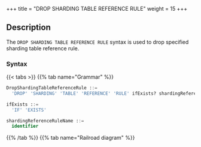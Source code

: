 +++
title = "DROP SHARDING TABLE REFERENCE RULE"
weight = 15
+++

## Description

The `DROP SHARDING TABLE REFERENCE RULE` syntax is used to drop specified sharding table reference rule.

### Syntax

{{< tabs >}}
{{% tab name="Grammar" %}}
```sql
DropShardingTableReferenceRule ::=
  'DROP' 'SHARDING' 'TABLE' 'REFERENCE' 'RULE' ifExists? shardingReferenceRuleName (',' shardingReferenceRuleName)*

ifExists ::=
  'IF' 'EXISTS'

shardingReferenceRuleName ::=
  identifier
```
{{% /tab %}}
{{% tab name="Railroad diagram" %}}
<iframe frameborder="0" name="diagram" id="diagram" width="100%" height="100%"></iframe>
{{% /tab %}}
{{< /tabs >}}

### Supplement

- `ifExists` clause is used for avoid `Sharding reference rule not exists` error.
### Example

- Drop a specified sharding table reference rule

```sql
DROP SHARDING TABLE REFERENCE RULE ref_0;
```

- Drop multiple sharding table reference rules

```sql
DROP SHARDING TABLE REFERENCE RULE ref_0, ref_1;
```

- Drop sharding table reference rule with `ifExists` clause

```sql
DROP SHARDING TABLE REFERENCE RULE IF EXISTS ref_0;
```

### Reserved word

`DROP`, `SHARDING`, `TABLE`, `REFERENCE`, `RULE`

### Related links

- [Reserved word](/en/user-manual/shardingsphere-proxy/distsql/syntax/reserved-word/)
